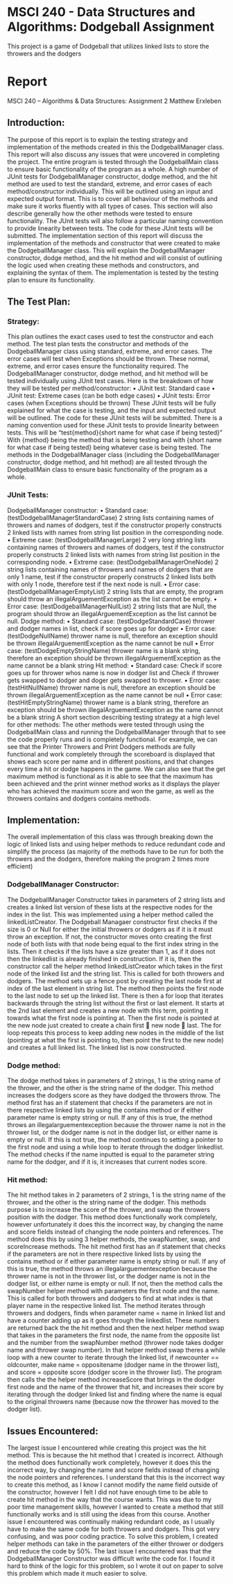 # MSCI 240 - Data Structures and Algorithms: Dodgeball Assignment

This project is a game of Dodgeball that utilizes linked lists to store the throwers and the dodgers


# Report
MSCI 240 – Algorithms & Data Structures: Assignment 2
Matthew Erxleben

## Introduction:
The purpose of this report is to explain the testing strategy and implementation of the methods created in this the DodgeballManager class. This report will also discuss any issues that were uncovered in completing the project. 
The entire program is tested through the DodgeballMain class to ensure basic functionality of the program as a whole. A high number of JUnit tests for DodgeballManager constructor, dodge method, and the hit method are used to test the standard, extreme, and error cases of each method/constructor individually. This will be outlined using an input and expected output format. This is to cover all behaviour of the methods and make sure it works fluently with all types of cases. This section will also describe generally how the other methods were tested to ensure functionality. The JUnit tests will also follow a particular naming convention to provide linearity between tests. The code for these JUnit tests will be submitted. 
The implementation section of this report will discuss the implementation of the methods and constructor that were created to make the DodgeballManager class. This will explain the DodgeballManager constructor, dodge method, and the hit method and will consist of outlining the logic used when creating these methods and constructors, and explaining the syntax of them. The implementation is tested by the testing plan to ensure its functionality. 

## The Test Plan: 
### Strategy:
This plan outlines the exact cases used to test the constructor and each method. The test plan tests the constructor and methods of the DodgeballManager class using standard, extreme, and error cases. The error cases will test when Exceptions should be thrown. These normal, extreme, and error cases ensure the functionality required. 
The DodgeballManager constructor, dodge method, and hit method will be tested individually using JUnit test cases. Here is the breakdown of how they will be tested per method/constructor:
•	JUnit test: Standard case
•	JUnit test: Extreme cases (can be both edge cases)
•	JUnit tests: Error cases (when Exceptions should be thrown)
These JUnit tests will be fully explained for what the case is testing, and the input and expected output will be outlined. The code for these JUnit tests will be submitted.
There is a naming convention used for these JUnit tests to provide linearity between tests. This will be “test{method}{short name for what case if being tested}” With {method} being the method that is being testing and with {short name for what case if being tested} being whatever case is being tested.
The methods in the DodgeballManager class (including the DodgeballManager constructor, dodge method, and hit method) are all tested through the DodgeballMain class to ensure basic functionality of the program as a whole. 

### JUnit Tests:
DodgeballManager constructor:
•	Standard case: (testDodgeballManagerStandardCase) 2 string lists containing names of throwers and names of dodgers, test if the constructor properly constructs 2 linked lists with names from string list position in the corresponding node. 
•	Extreme case: (testDodgeballManagerLarge) 2 very long string lists containing names of throwers and names of dodgers, test if the constructor properly constructs 2 linked lists with names from string list position in the corresponding node.
•	Extreme case: (testDodgeballManagerOneNode) 2 string lists containing names of throwers and names of dodgers that are only 1 name, test if the constructor properly constructs 2 linked lists both with only 1 node, therefore test if the next node is null.
•	Error case: (testDodgeballManagerEmptyList) 2 string lists that are empty, the program should throw an illegalArguementException as the list cannot be empty.
•	Error case: (testDodgeballManagerNullList) 2 string lists that are Null, the program should throw an illegalArguementException as the list cannot be null.
Dodge method:
•	Standard case: (testDodgeStandardCase) thrower and dodger names in list, check if score goes up for dodger
•	Error case: (testDodgeNullName) thrower name is null, therefore an exception should be thrown illegalArguementException as the name cannot be null
•	Error case: (testDodgeEmptyStringName) thrower name is a blank string, therefore an exception should be thrown illegalArguementException as the name cannot be a blank string
Hit method:
•	Standard case: Check if score goes up for thrower whos name is now in dodger list and Check if thrower gets swapped to dodger and doger gets swapped to thrower.
•	Error case: (testHitNullName) thrower name is null, therefore an exception should be thrown illegalArguementException as the name cannot be null
•	Error case: (testHitEmptyStringName) thrower name is a blank string, therefore an exception should be thrown illegalArguementException as the name cannot be a blank string
A short section describing testing strategy at a high level for other methods:
The other methods were tested through using the DodgeballMain class and running the DodgeballManager through that to see the code properly runs and is completely functional. For example, we can see that the Printer Throwers and Print Dodgers methods are fully functional and work completely through the scoreboard is displayed that shows each score per name and in different positions, and that changes every time a hit or dodge happens in the game. We can also see that the get maximum method is functional as it is able to see that the maximum has been achieved and the print winner method works as it displays the player who has achieved the maximum score and won the game, as well as the throwers contains and dodgers contains methods. 

## Implementation:
The overall implementation of this class was through breaking down the logic of linked lists and using helper methods to reduce redundant code and simplify the process (as majority of the methods have to be run for both the throwers and the dodgers, therefore making the program 2 times more efficient)
### DodgeballManager Constructor:
The DodgeballManager Constructor takes in parameters of 2 string lists and creates a linked list version of these lists at the respective nodes for the index in the list. This was implemented using a helper method called the linkedListCreator. The Dodgeball Managaer constructor first checks if the size is 0 or Null for either the initial throwers or dodgers as if it is it must throw an exception. If not, the constructor moves onto creating the first node of both lists with that node being equal to the first index string in the lists. Then it checks if the lists have a size greater than 1, as if it does not then the linkedlist is already finished in construction. If it is, then the constructor call the helper method linkedListCreator which takes in the first node of the linked list and the string list. This is called for both throwers and dodgers. The method sets up a fence post by creating the last node first at index of the last element in string list. The method then points the first node to the last node to set up the linked list. There is then a for loop that iterates backwards through the string list without the first or last element. It starts at the 2nd last element and creates a new node with this term, pointing it towards what the first node is pointing at. Then the first node is pointed at the new node just created to create a chain first  new node  last. The for loop repeats this process to keep adding new nodes in the middle of the list (pointing at what the first is pointing to, then point the first to the new node) and creates a full linked list. The linked list is now constructed.
### Dodge method:
The dodge method takes in parameters of 2 strings, 1 is the string name of the thrower, and the other is the string name of the dodger. This method increases the dodgers score as they have dodged the throwers throw.  The method first has an if statement that checks if the parameters are not in there respective linked lists by using the contains method or if either parameter name is empty string or null. If any of this is true, the method throws an illegalarguementexception because the thrower name is not in the thrower list, or the dodger name is not in the dodger list, or either name is empty or null. If this is not true, the method continues to setting a pointer to the first node and using a while loop to iterate through the dodger linkedlist. The method checks if the name inputted is equal to the parameter string name for the dodger, and if it is, it increases that current nodes score. 
### Hit method:
The hit method takes in 2 parameters of 2 strings, 1 is the string name of the thrower, and the other is the string name of the dodger. This methods purpose is to increase the score of the thrower, and swap the throwers position with the dodger. This method does functionally work completely, however unfortunately it does this the incorrect way, by changing the name and score fields instead of changing the node pointers and references. The method does this by using 3 helper methods, the swapNumber, swap, and scoreIncrease methods. The hit method first has an if statement that checks if the parameters are not in there respective linked lists by using the contains method or if either parameter name is empty string or null. If any of this is true, the method throws an illegalarguementexception because the thrower name is not in the thrower list, or the dodger name is not in the dodger list, or either name is empty or null. If not, then the method calls the swapNumber helper method with parameters the first node and the name. This is called for both throwers and dodgers to find at what index is that player name in the respective linked list. The method iterates through throwers and dodgers, finds when parameter name = name in linked list and have a counter adding up as it goes through the linkedlist. These numbers are returned back the the hit method and then the next helper method swap that takes in the parameters the first node, the name from the opposite list and the number from the swapNumber method (thrower node takes dodger name and thrower swap number). In that helper method swap theres a while loop with a new counter to iterate through the linked list, if newcounter == oldcounter, make name = oppositename (dodger name in the thrower list), and score = opposite score (dodger score in the thrower list). The program then calls the the helper method increaseScore that brings in the dodger first node and the name of the thrower that hit, and increases their score by iterating through the dodger linked list and finding where the name is equal to the original throwers name (because now the thrower has moved to the dodger list). 

## Issues Encountered:
The largest issue I encountered while creating this project was the hit method. This is because the hit method that I created is incorrect. Although the method does functionally work completely, however it does this the incorrect way, by changing the name and score fields instead of changing the node pointers and references. I understand that this is the incorrect way to create this method, as I know I cannot modify the name field outside of the constructor, however I felt I did not have enough time to be able to create hit method in the way that the course wants. This was due to my poor time management skills, however I wanted to create a method that still functionally works and is still using the ideas from this course. 
Another issue I encountered was continually making redundant code, as I usually have to make the same code for both throwers and dodgers. This got very confusing, and was poor coding practice. To solve this problem, I created helper methods can take in the parameters of the either thrower or dodgers and reduce the code by 50%. 
The last issue I encountered was that the DodgeballManager Constructor was difficult write the code for. I found it hard to think of the logic for this problem, so I wrote it out on paper to solve this problem which made it much easier to solve. 
